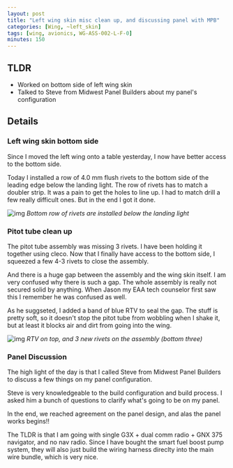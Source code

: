 ```yaml
---
layout: post
title: "Left wing skin misc clean up, and discussing panel with MPB"
categories: [Wing, ~left_skin]
tags: [wing, avionics, WG-ASS-002-L-F-0]
minutes: 150
---
```


## TLDR

- Worked on bottom side of left wing skin
- Talked to Steve from Midwest Panel Builders about my panel's configuration

## Details

### Left wing skin bottom side

Since I moved the left wing onto a table yesterday, I now have better access to the bottom side.

Today I installed a row of 4.0 mm flush rivets to the bottom side of the leading edge below the landing light. The row of rivets has to match a doubler strip. It was a pain to get the holes to line up. I had to match drill a few really difficult ones. But in the end I got it done.

![img](https://lh3.googleusercontent.com/pw/AP1GczMDp8-ozFDB8OfnrlI4ZtElkRYrgCRTCcBpjBUszUo7PYd-mEnEBmOzIOWYNDgXS9FYhwgZIeqFeZ_1sZB65E-2oTmayy5ZTLdJQJ_rWVkRAwwTNUaQ5YXOFDqr5d5ZCwex4X5I-0sQNTxEDBspefa8EA=w2174-h2888-s-no-gm?authuser=3)
_Bottom row of rivets are installed below the landing light_

### Pitot tube clean up

The pitot tube assembly was missing 3 rivets. I have been holding it together using cleco. Now that I finally have access to the bottom side, I squeezed a few 4-3 rivets to close the assembly.

And there is a huge gap between the assembly and the wing skin itself. I am very confused why there is such a gap. The whole assembly is really not secured solid by anything. When Jason my EAA tech counselor first saw this I remember he was confused as well.

As he suggseted, I added a band of blue RTV to seal the gap. The stuff is pretty soft, so it doesn't stop the pitot tube from wobbling when I shake it, but at least it blocks air and dirt from going into the wing.

![img](https://lh3.googleusercontent.com/pw/AP1GczOqmf3tjH47P4eBhIlumbpieGME31CZEv1yb6BKEVdkHuEnSpdXWpfjRrES9HTGB9_fXnLvXtKp2jvKSuaBgVbmnnXSSLl0Kuk6hJ0uX4u28FBioAmE_OOIUG7upJS-uCeER5QUOWUTaySkV3S3JIWxBA=w2174-h2888-s-no-gm?authuser=3)
_RTV on top, and 3 new rivets on the assembly (bottom three)_

### Panel Discussion

The high light of the day is that I called Steve from Midwest Panel Builders to discuss a few things on my panel configuration.

Steve is very knowledgeable to the build configuration and build process. I asked him a bunch of questions to clarify what's going to be on
my panel.

In the end, we reached agreement on the panel design, and alas the panel works begins!!

The TLDR is that I am going with single G3X + dual comm radio + GNX 375 navigator, and no nav radio. Since I have bought the smart fuel boost pump
system, they will also just build the wiring harness direclty into the main wire bundle, which is very nice.
